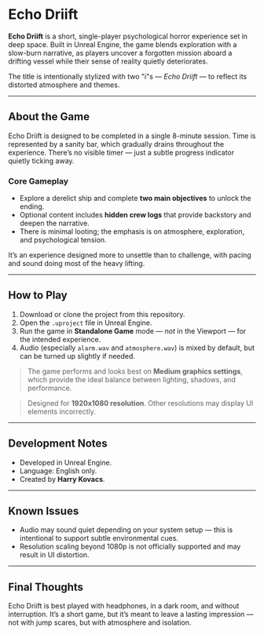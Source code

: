 # Echo Driift

**Echo Driift** is a short, single-player psychological horror experience set in deep space. Built in Unreal Engine, the game blends exploration with a slow-burn narrative, as players uncover a forgotten mission aboard a drifting vessel while their sense of reality quietly deteriorates.

The title is intentionally stylized with two "i"s — *Echo Driift* — to reflect its distorted atmosphere and themes.

---

## About the Game

Echo Driift is designed to be completed in a single 8-minute session. Time is represented by a sanity bar, which gradually drains throughout the experience. There’s no visible timer — just a subtle progress indicator quietly ticking away.

### Core Gameplay

- Explore a derelict ship and complete **two main objectives** to unlock the ending.
- Optional content includes **hidden crew logs** that provide backstory and deepen the narrative.
- There is minimal looting; the emphasis is on atmosphere, exploration, and psychological tension.

It’s an experience designed more to unsettle than to challenge, with pacing and sound doing most of the heavy lifting.

---

## How to Play

1. Download or clone the project from this repository.
2. Open the `.uproject` file in Unreal Engine.
3. Run the game in **Standalone Game** mode — *not* in the Viewport — for the intended experience.
4. Audio (especially `alarm.wav` and `atmosphere.wav`) is mixed by default, but can be turned up slightly if needed.

> The game performs and looks best on **Medium graphics settings**, which provide the ideal balance between lighting, shadows, and performance.

> Designed for **1920x1080 resolution**. Other resolutions may display UI elements incorrectly.

---

## Development Notes

- Developed in Unreal Engine.
- Language: English only.
- Created by **Harry Kovacs**.

---

## Known Issues

- Audio may sound quiet depending on your system setup — this is intentional to support subtle environmental cues.
- Resolution scaling beyond 1080p is not officially supported and may result in UI distortion.

---

## Final Thoughts

Echo Driift is best played with headphones, in a dark room, and without interruption. It’s a short game, but it’s meant to leave a lasting impression — not with jump scares, but with atmosphere and isolation.

